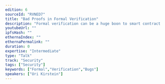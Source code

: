 ```yaml
---
edition: 6
sourceId: "RVNED7"
title: "Bad Proofs in Formal Verification"
description: "Formal verification can be a huge boon to smart contract security as it checks all possible execution paths. Unfortunately, even verified code can be faulty if the formal specification contains mistakes. \"Bad\" proofs can lead to false confidence in the code and premature deployment. This talk will discuss different types of \"bad\" proofs and how to avoid them."
youtubeUrl: ""
ipfsHash: ""
ethernaIndex: ""
ethernaPermalink: ""
duration: 0
expertise: "Intermediate"
type: "Talk"
track: "Security"
tags: ["Security"]
keywords: ["Formal","Verification","Bugs"]
speakers: ["Uri Kirstein"]
---
```

